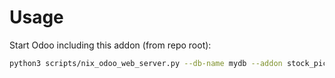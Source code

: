 # Usage

Start Odoo including this addon (from repo root):

```bash
python3 scripts/nix_odoo_web_server.py --db-name mydb --addon stock_picking_return_lot
```
